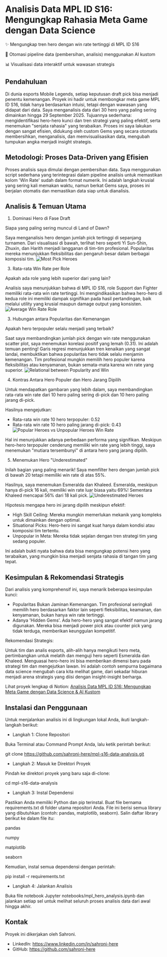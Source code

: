 # Analisis Data MPL ID S16: Mengungkap Rahasia Meta Game dengan Data Science

✨ Mengungkap tren hero dengan win rate tertinggi di MPL ID S16

🤖 Otomasi pipeline data (pembersihan, analisis) menggunakan AI kustom

📊 Visualisasi data interaktif untuk wawasan strategis

## Pendahuluan
Di dunia esports Mobile Legends, setiap keputusan draft pick bisa menjadi penentu kemenangan. Proyek ini hadir untuk membongkar meta game MPL ID S16, tidak hanya berdasarkan intuisi, tetapi dengan wawasan yang didapat dari data. Saya menganalisis data dari 30 hero yang paling sering dimainkan hingga 29 September 2025. Tujuannya sederhana: mengidentifikasi hero-hero kunci dan tren strategi yang paling efektif, serta menemukan "senjata rahasia" yang terabaikan. Proses ini saya lakukan dengan sangat efisien, didukung oleh custom Gems yang secara otomatis membersihkan, menganalisis, dan memvisualisasikan data, mengubah tumpukan angka menjadi insight strategis.

## Metodologi: Proses Data-Driven yang Efisien
Proses analisis saya dimulai dengan pembersihan data. Saya menggunakan script sederhana yang terintegrasi dalam pipeline analisis untuk memastikan kolom 'Win Rate' sudah dalam format numerik. Ini adalah langkah krusial yang sering kali memakan waktu, namun berkat Gems saya, proses ini berjalan otomatis dan memastikan data siap untuk dianalisis.

## Analisis & Temuan Utama
1. Dominasi Hero di Fase Draft

Siapa yang paling sering muncul di Land of Dawn?

Saya menganalisis hero dengan jumlah pick tertinggi di sepanjang turnamen. Dari visualisasi di bawah, terlihat hero seperti Yi Sun-Shin, Zhuxin, dan Harith menjadi langganan di tim-tim profesional. Popularitas mereka menunjukkan fleksibilitas dan pengaruh besar dalam berbagai komposisi tim.
![Most Pick Heroes](images/MP_chart.png)

3. Rata-rata Win Rate per Role

Apakah ada role yang lebih superior dari yang lain?

Analisis saya menunjukkan bahwa di MPL ID S16, role Support dan Fighter memiliki rata-rata win rate tertinggi. Ini mengindikasikan bahwa hero-hero di kedua role ini memiliki dampak signifikan pada hasil pertandingan, baik melalui utility yang krusial maupun damage output yang konsisten.
![Average Win Rate Role](images/average_WR_role_chart.png)

3. Hubungan antara Popularitas dan Kemenangan

Apakah hero terpopuler selalu menjadi yang terbaik?

Saat saya membandingkan jumlah pick dengan win rate menggunakan scatter plot, saya menemukan korelasi positif yang lemah (0.31). Ini adalah temuan penting! Garis regresi menunjukkan tren kenaikan yang sangat landai, membuktikan bahwa popularitas hero tidak selalu menjamin kemenangan. Tim profesional mungkin memilih hero populer karena fleksibilitas atau kenyamanan, bukan semata-mata karena win rate yang superior.
![Relational between Popularity and Win](images/hub_Pick_WR_chart.png)

4. Kontras Antara Hero Populer dan Hero Jarang Dipilih

Untuk mendapatkan gambaran yang lebih dalam, saya membandingkan rata-rata win rate dari 10 hero paling sering di-pick dan 10 hero paling jarang di-pick.

Hasilnya mengejutkan:
* Rata-rata win rate 10 hero terpopuler: 0.52
* Rata-rata win rate 10 hero paling jarang di-pick: 0.43
![Popular Heroes vs Unpopular Heroes Win Rate](images/compare_BP_MP_role_average_WR_chart.png)

Hal ini menunjukkan adanya perbedaan performa yang signifikan. Meskipun hero-hero terpopuler cenderung memiliki win rate yang lebih tinggi, saya menemukan "mutiara tersembunyi" di antara hero yang jarang dipilih.

5. Menemukan Hero "Underestimated"

Inilah bagian yang paling menarik! Saya memfilter hero dengan jumlah pick di bawah 20 tetapi memiliki win rate di atas 55%.

Hasilnya, saya menemukan Esmeralda dan Khaleed. Esmeralda, meskipun hanya di-pick 16 kali, memiliki win rate luar biasa yaitu 69%! Sementara Khaleed mencapai 56% dari 18 kali pick.
![Underestimated Heroes](images/BP_kecil_WR_besar_script.png)

Hipotesis mengapa hero ini jarang dipilih meskipun efektif:
* High Skill Ceiling: Mereka mungkin memerlukan mekanik yang kompleks untuk dimainkan dengan optimal.
* Situational Picks: Hero-hero ini sangat kuat hanya dalam kondisi atau komposisi tim tertentu.
* Unpopular in Meta: Mereka tidak sejalan dengan tren strategi tim yang sedang populer.

Ini adalah bukti nyata bahwa data bisa mengungkap potensi hero yang terabaikan, yang mungkin bisa menjadi senjata rahasia di tangan tim yang tepat.

## Kesimpulan & Rekomendasi Strategis

Dari analisis yang komprehensif ini, saya menarik beberapa kesimpulan kunci:
* Popularitas Bukan Jaminan Kemenangan. Tim profesional seringkali memilih hero berdasarkan faktor lain seperti fleksibilitas, keamanan, dan kenyamanan, bukan hanya win rate tertinggi.
* Adanya 'Hidden Gems'. Ada hero-hero yang sangat efektif namun jarang digunakan. Mereka bisa menjadi power pick atau counter pick yang tidak terduga, memberikan keunggulan kompetitif.

Rekomendasi Strategis:

Untuk tim dan analis esports, alih-alih hanya mengikuti hero meta, pertimbangkan untuk melatih dan menguji hero seperti Esmeralda dan Khaleed. Menguasai hero-hero ini bisa memberikan dimensi baru pada strategi tim dan mengejutkan lawan. Ini adalah contoh sempurna bagaimana data science mengubah cara kita melihat game, dari sekadar hiburan menjadi arena strategis yang diisi dengan insight-insight berharga.

Lihat proyek lengkap di Notion: [Analisis Data MPL ID S16: Mengungkap Meta Game dengan Data Science & AI Kustom](https://www.notion.so/Analisis-Data-MPL-ID-S16-Mengungkap-Meta-Game-dengan-Data-Science-AI-Kustom-27d9a18ad06880a2ab75ca71595ddfc8?source=copy_link)

## Instalasi dan Penggunaan
Untuk menjalankan analisis ini di lingkungan lokal Anda, ikuti langkah-langkah berikut:

* Langkah 1: Clone Repositori

Buka Terminal atau Command Prompt Anda, lalu ketik perintah berikut:

git clone https://github.com/sahroni-here/mpl-s16-data-analysis.git

* Langkah 2: Masuk ke Direktori Proyek

Pindah ke direktori proyek yang baru saja di-clone:

cd mpl-s16-data-analysis

* Langkah 3: Instal Dependensi

Pastikan Anda memiliki Python dan pip terinstal. Buat file bernama requirements.txt di folder utama repositori Anda. File ini berisi semua library yang dibutuhkan (contoh: pandas, matplotlib, seaborn). Salin daftar library berikut ke dalam file itu:

pandas

numpy

matplotlib

seaborn

Kemudian, instal semua dependensi dengan perintah:

pip install -r requirements.txt

* Langkah 4: Jalankan Analisis

Buka file notebook Jupyter notebooks/mpl_hero_analysis.ipynb dan jalankan setiap sel untuk melihat seluruh proses analisis data dari awal hingga akhir.

## Kontak
Proyek ini dikerjakan oleh Sahroni.

* LinkedIn: https://www.linkedin.com/in/sahroni-here
* GitHub: https://github.com/sahroni-here
